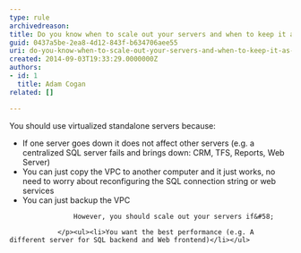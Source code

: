 ```yaml
---
type: rule
archivedreason: 
title: Do you know when to scale out your servers and when to keep it as a standalone server?
guid: 0437a5be-2ea8-4d12-843f-b634706aee55
uri: do-you-know-when-to-scale-out-your-servers-and-when-to-keep-it-as-a-standalone-server
created: 2014-09-03T19:33:29.0000000Z
authors:
- id: 1
  title: Adam Cogan
related: []

---
```



<p> You should use&#160;virtualized standalone servers because&#58; </p><ul><li>If one server goes down it does not affect other servers (e.g. a centralized SQL server fails and brings down&#58; CRM, TFS, Reports, Web Server)</li><li>You can just copy the VPC to another computer and it just works, no need to worry about reconfiguring the SQL connection string or web services</li><li>You can just backup the VPC</li></ul><p>

                    However, you should scale out your servers if&#58;

                </p><ul><li>You want the best performance (e.g. A different server for SQL backend and Web frontend)</li></ul>​​
<br><excerpt class='endintro'></excerpt><br>



